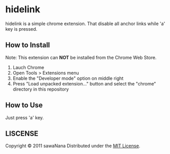 hidelink
======================
hidelink is a simple chrome extension. That disable all anchor links while 'a' key is pressed.

How to Install
------
Note: This extension can **NOT** be installed from the Chrome Web Store.

<ol>
<li>Lauch Chrome</li>
<li>Open Tools > Extensions menu</li>
<li>Enable the "Developer mode" option on middle right</li>
<li>Press "Load unpacked extension..." button and select the "chrome" directory in this repository</li>
</ol>


How to Use
------
Just press 'a' key.

LISCENSE
----------
Copyright &copy; 2011 sawaNana
Distributed under the [MIT License][mit].

[MIT]: http://www.opensource.org/licenses/mit-license.php
